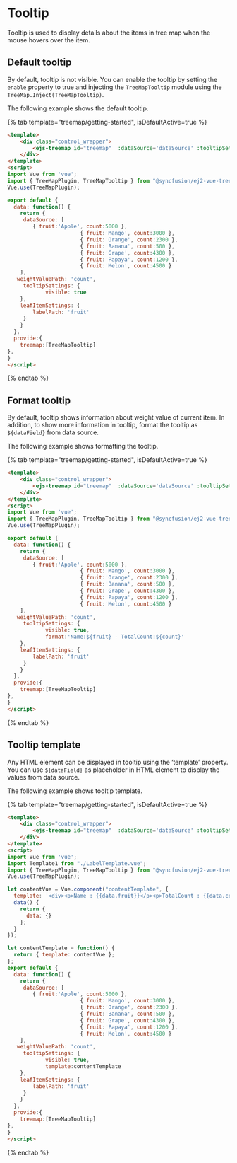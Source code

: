 # Tooltip

Tooltip is used to display details about the items in tree map when the mouse hovers over the item.

## Default tooltip

By default, tooltip is not visible. You can enable the tooltip by setting the `enable` property to true and injecting the `TreeMapTooltip` module using the `TreeMap.Inject(TreeMapTooltip)`.

The following example shows the default tooltip.

{% tab template="treemap/getting-started", isDefaultActive=true %}

```html
<template>
    <div class="control_wrapper">
        <ejs-treemap id="treemap"  :dataSource='dataSource' :tooltipSettings='tooltipSettings' :weightValuePath='weightValuePath' :leafItemSettings='leafItemSettings'></ejs-treemap>
    </div>
</template>
<script>
import Vue from 'vue';
import { TreeMapPlugin, TreeMapTooltip } from "@syncfusion/ej2-vue-treemap";
Vue.use(TreeMapPlugin);

export default {
  data: function() {
    return {
     dataSource: [
        { fruit:'Apple', count:5000 },
                       { fruit:'Mango', count:3000 },
                       { fruit:'Orange', count:2300 },
                       { fruit:'Banana', count:500 },
                       { fruit:'Grape', count:4300 },
                       { fruit:'Papaya', count:1200 },
                       { fruit:'Melon', count:4500 }
    ],
   weightValuePath: 'count',
     tooltipSettings: {
            visible: true
    },
    leafItemSettings: {
        labelPath: 'fruit'
     }
    }
  },
  provide:{
    treemap:[TreeMapTooltip]
},
}
</script>
```

{% endtab %}

## Format tooltip

By default, tooltip shows information about weight value of current item. In addition, to show more information in tooltip, format the tooltip as `${dataField}` from data source.

The following example shows formatting the tooltip.

{% tab template="treemap/getting-started", isDefaultActive=true %}

```html
<template>
    <div class="control_wrapper">
        <ejs-treemap id="treemap"  :dataSource='dataSource' :tooltipSettings='tooltipSettings' :weightValuePath='weightValuePath' :leafItemSettings='leafItemSettings'></ejs-treemap>
    </div>
</template>
<script>
import Vue from 'vue';
import { TreeMapPlugin, TreeMapTooltip } from "@syncfusion/ej2-vue-treemap";
Vue.use(TreeMapPlugin);

export default {
  data: function() {
    return {
     dataSource: [
        { fruit:'Apple', count:5000 },
                       { fruit:'Mango', count:3000 },
                       { fruit:'Orange', count:2300 },
                       { fruit:'Banana', count:500 },
                       { fruit:'Grape', count:4300 },
                       { fruit:'Papaya', count:1200 },
                       { fruit:'Melon', count:4500 }
    ],
   weightValuePath: 'count',
     tooltipSettings: {
            visible: true,
            format:'Name:${fruit} - TotalCount:${count}'
    },
    leafItemSettings: {
        labelPath: 'fruit'
     }
    }
  },
  provide:{
    treemap:[TreeMapTooltip]
},
}
</script>
```

{% endtab %}

## Tooltip template

Any HTML element can be displayed in tooltip using the ‘template’ property. You can use `${dataField}` as placeholder in HTML element to display the values from data source.

The following example shows tooltip template.

{% tab template="treemap/getting-started", isDefaultActive=true %}

```html
<template>
    <div class="control_wrapper">
        <ejs-treemap id="treemap"  :dataSource='dataSource' :tooltipSettings='tooltipSettings' :weightValuePath='weightValuePath' :leafItemSettings='leafItemSettings'></ejs-treemap>
    </div>
</template>
<script>
import Vue from 'vue';
import Template1 from "./LabelTemplate.vue";
import { TreeMapPlugin, TreeMapTooltip } from "@syncfusion/ej2-vue-treemap";
Vue.use(TreeMapPlugin);

let contentVue = Vue.component("contentTemplate", {
  template: '<div><p>Name : {{data.fruit}}</p><p>TotalCount : {{data.count}}</p></div>',
  data() {
    return {
      data: {}
    };
  }
});

let contentTemplate = function() {
  return { template: contentVue };
};
export default {
  data: function() {
    return {
     dataSource: [
        { fruit:'Apple', count:5000 },
                       { fruit:'Mango', count:3000 },
                       { fruit:'Orange', count:2300 },
                       { fruit:'Banana', count:500 },
                       { fruit:'Grape', count:4300 },
                       { fruit:'Papaya', count:1200 },
                       { fruit:'Melon', count:4500 }
    ],
   weightValuePath: 'count',
     tooltipSettings: {
            visible: true,
            template:contentTemplate
    },
    leafItemSettings: {
        labelPath: 'fruit'
     }
    }
  },
  provide:{
    treemap:[TreeMapTooltip]
},
}
</script>
```

{% endtab %}
